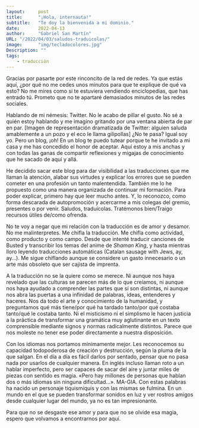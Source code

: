 ```yaml
---
layout:     post 
title:      "¡Hola, internauta!"
subtitle:   "Te doy la bienvenida a mi dominio."
date:       2022-04-13
author:     "Gabriel San Martín"
URL: "/2022/04/03/saludos-traduicolas/"
image:      "img/tecladocolores.jpg"
Description: ""
tags:
    - traducción
---
```


Gracias por pasarte por este rinconcito de la red de redes. Ya que estás aquí, ¿por qué no me cedes unos minutos para que te explique de qué va esto? No me mires como si te estuviera vendiendo enciclopedias, que has entrado tú. Prometo que no te apartaré demasiados minutos de las redes sociales.

Hablando de mi némesis: Twitter. No le acabo de pillar el gusto. No sé a quién estoy hablando y me imagino gritando por una ventana abierta de par en par. [Imagen de representación dramatizada de Twitter: alguien saluda amablemente a un pozo y el eco le llama gilipollas] ¿No te pasa? Igual soy yo. Pero un blog, ¡oh! En un blog te puedo tutear porque te he invitado a mi casa y me has concedido el honor de aceptar. Aquí estoy a mis anchas y con todas las ganas de compartir reflexiones y migajas de conocimiento que he sacado de aquí y allá.

He decidido sacar este blog para dar visibilidad a las traducciones que me llaman la atención, alabar sus virtudes y explicar los errores que se pueden cometer en una profesión un tanto malentendida. También me lo he propuesto como una manera organizada de continuar mi formación. Para poder explicar, primero hay que leer mucho antes. Y, lo reconozco, como forma descarada de autopromoción y acercarme a mis colegas del gremio, presentes o por venir. Saludos, traduícolas. Tratémonos bien/Traigo recursos útiles de/como ofrenda.

No te voy a negar que mi relación con la traducción es de amor y desamor. No me malinterpretes. Me chifla la traducción. Me chifla como actividad, como producto y como campo. Desde que intenté traducir canciones de Busted y transcribir los temas del anime de _Shaman King_, y hasta mientras lloro leyendo traducciones automáticas (Catalan sausage with Jews, ay, ay…). Me sigue chiflando aunque se considere un gasto innecesario o un arte más obsoleto que ser cajista de imprenta.

A la traducción no se la quiere como se merece. Ni aunque nos haya revelado que las culturas se parecen más de lo que creíamos, ni aunque nos haya ayudado a comprender las partes que sí son distintas, ni aunque nos abra las puertas a una infinidad de palabras, ideas, entenderes y haceres. Nos da todo el arte y conocimiento de la humanidad, y preguntamos qué más tiene/por qué ha tardado tanto/por qué costaba tanto/qué le costaba tanto. Ni el misticismo ni el simplismo le hacen justicia a la práctica de transformar una gramática muy aglutinante en un texto comprensible mediante signos y normas radicalmente distintos. Parece que nos moleste no tener ese poder directamente a nuestra disposición.

Con los idiomas nos portamos mínimamente mejor. Les reconocemos su capacidad todopoderosa de creación y destrucción, según la pluma de la que salgan. En el día a día es fácil darlos por sentado, pensar que no pasa nada por usarlos de cualquier manera. En inglés incluso llaman roto a un hablar imperfecto, pero ser capaces de sacar del aire y juntar miles de piezas con sentido es magia. «Pero hay millones de personas que hablan dos o más idiomas sin ninguna dificultad…». MA-GIA. Con estas palabras ha nacido un personaje tiquismiquis y con las mismas se fulmina. En un mundo en el que se pueden transformar sonidos en luz y ver rostros amigos desde cualquier lugar del mundo, ya no es tan impresionante.

Para que no se desgaste ese amor y para que no se olvide esa magia, espero que volvamos a encontrarnos por aquí.


